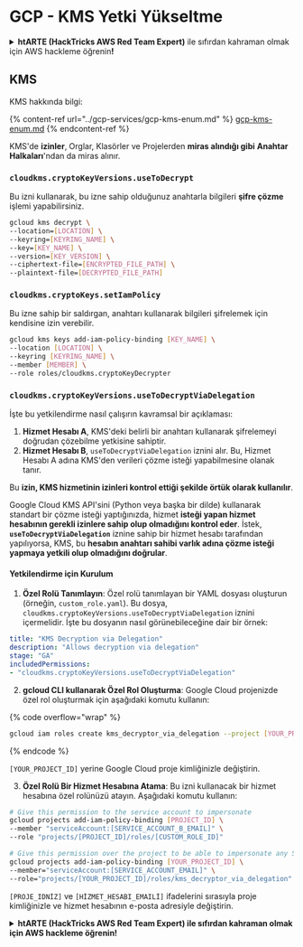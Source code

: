 # GCP - KMS Yetki Yükseltme

<details>

<summary><strong>htARTE (HackTricks AWS Red Team Expert)</strong> ile sıfırdan kahraman olmak için AWS hackleme öğrenin<strong>!</strong></summary>

HackTricks'i desteklemenin diğer yolları:

* Şirketinizi HackTricks'te **reklamınızı görmek** veya **HackTricks'i PDF olarak indirmek** için [**ABONELİK PLANLARI**](https://github.com/sponsors/carlospolop)'na göz atın!
* [**Resmi PEASS & HackTricks ürünlerini**](https://peass.creator-spring.com) edinin
* Özel [**NFT'lerden**](https://opensea.io/collection/the-peass-family) oluşan koleksiyonumuz [**The PEASS Family**](https://opensea.io/collection/the-peass-family)'yi keşfedin
* 💬 [**Discord grubuna**](https://discord.gg/hRep4RUj7f) veya [**telegram grubuna**](https://t.me/peass) **katılın** veya **Twitter** 🐦 [**@carlospolopm**](https://twitter.com/carlospolopm)'u **takip edin**.
* **Hacking hilelerinizi** [**HackTricks**](https://github.com/carlospolop/hacktricks) ve [**HackTricks Cloud**](https://github.com/carlospolop/hacktricks-cloud) github reposuna **PR göndererek** paylaşın.

</details>

## KMS

KMS hakkında bilgi:

{% content-ref url="../gcp-services/gcp-kms-enum.md" %}
[gcp-kms-enum.md](../gcp-services/gcp-kms-enum.md)
{% endcontent-ref %}

KMS'de **izinler**, Orglar, Klasörler ve Projelerden **miras alındığı gibi** **Anahtar Halkaları**'ndan da miras alınır.

### `cloudkms.cryptoKeyVersions.useToDecrypt`

Bu izni kullanarak, bu izne sahip olduğunuz anahtarla bilgileri **şifre çözme** işlemi yapabilirsiniz.
```bash
gcloud kms decrypt \
--location=[LOCATION] \
--keyring=[KEYRING_NAME] \
--key=[KEY_NAME] \
--version=[KEY_VERSION] \
--ciphertext-file=[ENCRYPTED_FILE_PATH] \
--plaintext-file=[DECRYPTED_FILE_PATH]
```
### `cloudkms.cryptoKeys.setIamPolicy`

Bu izne sahip bir saldırgan, anahtarı kullanarak bilgileri şifrelemek için kendisine izin verebilir.
```bash
gcloud kms keys add-iam-policy-binding [KEY_NAME] \
--location [LOCATION] \
--keyring [KEYRING_NAME] \
--member [MEMBER] \
--role roles/cloudkms.cryptoKeyDecrypter
```
### `cloudkms.cryptoKeyVersions.useToDecryptViaDelegation`

İşte bu yetkilendirme nasıl çalışırın kavramsal bir açıklaması:

1. **Hizmet Hesabı A**, KMS'deki belirli bir anahtarı kullanarak şifrelemeyi doğrudan çözebilme yetkisine sahiptir.
2. **Hizmet Hesabı B**, `useToDecryptViaDelegation` iznini alır. Bu, Hizmet Hesabı A adına KMS'den verileri çözme isteği yapabilmesine olanak tanır.

Bu **izin, KMS hizmetinin izinleri kontrol ettiği şekilde örtük olarak kullanılır**.

Google Cloud KMS API'sini (Python veya başka bir dilde) kullanarak standart bir çözme isteği yaptığınızda, hizmet **isteği yapan hizmet hesabının gerekli izinlere sahip olup olmadığını kontrol eder**. İstek, **`useToDecryptViaDelegation`** iznine sahip bir hizmet hesabı tarafından yapılıyorsa, KMS, bu **hesabın anahtarı sahibi varlık adına çözme isteği yapmaya yetkili olup olmadığını doğrular**.

#### Yetkilendirme için Kurulum

1. **Özel Rolü Tanımlayın**: Özel rolü tanımlayan bir YAML dosyası oluşturun (örneğin, `custom_role.yaml`). Bu dosya, `cloudkms.cryptoKeyVersions.useToDecryptViaDelegation` iznini içermelidir. İşte bu dosyanın nasıl görünebileceğine dair bir örnek:
```yaml
title: "KMS Decryption via Delegation"
description: "Allows decryption via delegation"
stage: "GA"
includedPermissions:
- "cloudkms.cryptoKeyVersions.useToDecryptViaDelegation"
```
2. **gcloud CLI kullanarak Özel Rol Oluşturma**: Google Cloud projenizde özel rol oluşturmak için aşağıdaki komutu kullanın:

{% code overflow="wrap" %}
```bash
gcloud iam roles create kms_decryptor_via_delegation --project [YOUR_PROJECT_ID] --file custom_role.yaml
```
{% endcode %}

`[YOUR_PROJECT_ID]` yerine Google Cloud proje kimliğinizle değiştirin.

3. **Özel Rolü Bir Hizmet Hesabına Atama**: Bu izni kullanacak bir hizmet hesabına özel rolünüzü atayın. Aşağıdaki komutu kullanın:
```bash
# Give this permission to the service account to impersonate
gcloud projects add-iam-policy-binding [PROJECT_ID] \
--member "serviceAccount:[SERVICE_ACCOUNT_B_EMAIL]" \
--role "projects/[PROJECT_ID]/roles/[CUSTOM_ROLE_ID]"

# Give this permission over the project to be able to impersonate any SA
gcloud projects add-iam-policy-binding [YOUR_PROJECT_ID] \
--member="serviceAccount:[SERVICE_ACCOUNT_EMAIL]" \
--role="projects/[YOUR_PROJECT_ID]/roles/kms_decryptor_via_delegation"
```
`[PROJE_IDNİZ]` ve `[HİZMET_HESABI_EMAILİ]` ifadelerini sırasıyla proje kimliğinizle ve hizmet hesabının e-posta adresiyle değiştirin.

<details>

<summary><strong>htARTE (HackTricks AWS Red Team Expert)</strong></a><strong> ile sıfırdan kahraman olmak için AWS hackleme öğrenin!</strong></summary>

HackTricks'i desteklemenin diğer yolları:

* **Şirketinizi HackTricks'te reklamını görmek** veya **HackTricks'i PDF olarak indirmek** için [**ABONELİK PLANLARI**](https://github.com/sponsors/carlospolop)'na göz atın!
* [**Resmi PEASS & HackTricks ürünlerini**](https://peass.creator-spring.com) edinin
* [**The PEASS Ailesi'ni**](https://opensea.io/collection/the-peass-family) keşfedin, özel [**NFT'lerimiz**](https://opensea.io/collection/the-peass-family) koleksiyonumuz
* 💬 [**Discord grubuna**](https://discord.gg/hRep4RUj7f) veya [**telegram grubuna**](https://t.me/peass) **katılın** veya **Twitter** 🐦 [**@carlospolopm**](https://twitter.com/carlospolopm)'u **takip edin**.
* **Hacking hilelerinizi** [**HackTricks**](https://github.com/carlospolop/hacktricks) ve [**HackTricks Cloud**](https://github.com/carlospolop/hacktricks-cloud) github depolarına **PR göndererek paylaşın**.

</details>
